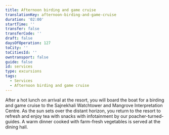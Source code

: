```yaml
---
title: Afternoon birding and game cruise
translationKey: afternoon-birding-and-game-cruise
duration: '02:00'
startTime: ''
transfer: false
transferCode: ''
draft: false
daysOfOperation: 127
toCity: ''
toCitiesId: ''
owntransport: false
guide: false
id: services
type: excursions
tags:
  - Services
  - Afternoon birding and game cruise
---
```

After a hot lunch on arrival at the resort, you will board the boat for a birding and game cruise to the Sajnekhali Watchtower and Mangrove Interpretation Centre. As the sun sets over the distant horizon, you return to the resort to refresh and enjoy tea with snacks with infotainment by our poacher-turned-guides. A warm dinner cooked with farm-fresh vegetables is served at the dining hall.